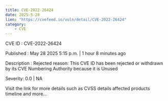 ```yaml
---
title: CVE-2022-26424
date: 2025-5-28
lien: "https://cvefeed.io/vuln/detail/CVE-2022-26424"
category:
    - CVE
---
```


CVE ID : CVE-2022-26424

Published :  May 28
2025
5:15 p.m. | 1 hour
8 minutes ago

Description : Rejected reason: This CVE ID has been rejected or withdrawn by its CVE Numbering Authority because it is Unused

Severity: 0.0 | NA

Visit the link for more details
such as CVSS details
affected products
timeline
and more...
